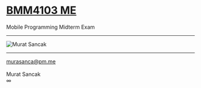 # <a href="" target="_blank">BMM4103 ME</a>
Mobile Programming Midterm Exam
<hr>
<img alt="Murat Sancak" src="https://github.com/murasanca/BMM4103ME/blob/main/app/src/main/res/png/BMM4103.png">
<hr>
<a href="mailto:murasanca@pm.me" target="_blank">murasanca@pm.me</a>
<br><br>
Murat Sancak
<br>
∞
